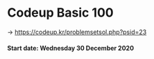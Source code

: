 # Codeup Basic 100
-> https://codeup.kr/problemsetsol.php?psid=23  

#### Start date: Wednesday 30 December 2020
